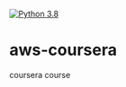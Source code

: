[![Python 3.8](https://github.com/matiasaar/aws-coursera/actions/workflows/aws.yml/badge.svg)](https://github.com/matiasaar/aws-coursera/actions/workflows/aws.yml) 

# aws-coursera
coursera course
